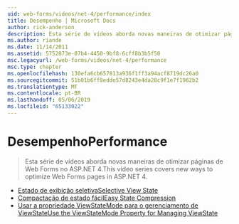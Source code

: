 ```yaml
---
uid: web-forms/videos/net-4/performance/index
title: Desempenho | Microsoft Docs
author: rick-anderson
description: Esta série de vídeos aborda novas maneiras de otimizar páginas de Web Forms no ASP.NET 4.
ms.author: riande
ms.date: 11/14/2011
ms.assetid: 5752873e-07b4-4450-9bf8-6cff8b3b5f50
msc.legacyurl: /web-forms/videos/net-4/performance
msc.type: chapter
ms.openlocfilehash: 130efa6cb657813a936f1ff3a94acf8719dc26a0
ms.sourcegitcommit: 51b01b6ff8edde57d8243e4da28c9f1e7f1962b2
ms.translationtype: MT
ms.contentlocale: pt-BR
ms.lasthandoff: 05/06/2019
ms.locfileid: "65133022"
---
```

# <a name="performance"></a><span data-ttu-id="df125-103">Desempenho</span><span class="sxs-lookup"><span data-stu-id="df125-103">Performance</span></span>

> <span data-ttu-id="df125-104">Esta série de vídeos aborda novas maneiras de otimizar páginas de Web Forms no ASP.NET 4.</span><span class="sxs-lookup"><span data-stu-id="df125-104">This video series covers new ways to optimize Web Forms pages in ASP.NET 4.</span></span>

- [<span data-ttu-id="df125-105">Estado de exibição seletiva</span><span class="sxs-lookup"><span data-stu-id="df125-105">Selective View State</span></span>](aspnet-4-quick-hit-selective-view-state.md)
- [<span data-ttu-id="df125-106">Compactação de estado fácil</span><span class="sxs-lookup"><span data-stu-id="df125-106">Easy State Compression</span></span>](aspnet-4-quick-hit-easy-state-compression.md)
- [<span data-ttu-id="df125-107">Usar a propriedade ViewStateMode para o gerenciamento de ViewState</span><span class="sxs-lookup"><span data-stu-id="df125-107">Use the ViewStateMode Property for Managing ViewState</span></span>](how-do-i-use-the-viewstatemode-property-for-managing-viewstate.md)
